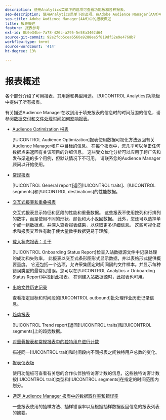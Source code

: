 ```yaml
---
description: 使用Analytics菜单下的选项可查看功能板和各种报表。
seo-description: 使用Analytics菜单下的选项，在Adobe Audience Manager(AAM)中查看功能板和各种报表。
seo-title: Adobe Audience Manager(AAM)中的报表概述
title: 报表概述
feature: 报表参考
exl-id: 8b0e34be-7a78-426c-a295-5e58a3462d64
source-git-commit: 92e2fcb5cea6560e9288ee5f819df52e9e4768b7
workflow-type: tm+mt
source-wordcount: '414'
ht-degree: 13%

---
```


# 报表概述

各个部分介绍了可用报表、其用途和典型用途。 [!UICONTROL Analytics]功能板中提供了所有报表。

有关描述Audience Manager在收到用于填充报表的信息时的时间范围的信息，请参阅[数据交付和文件处理时间如何影响报表](/help/using/reference/reporting-file-transfer-timeframe.md)。

* [Audience Optimization 报表](/help/using/reporting/audience-optimization-reports/audience-optimization-reports.md)

   [!UICONTROL Audience Optimization]报表使用数据可视化方法返回有关Audience Manager帐户中目标的信息。 在每个报表中，您几乎可以单击任何数据点来返回有关该项目的详细信息。 这些受众优化分析可以应用于跨广告和发布渠道的多个用例，但默认情况下不可用。 请联系您的Audience Manager顾问以开始使用。

* [常规报表](/help/using/reporting/general-reports.md)

   [!UICONTROL General report]返回[!UICONTROL traits]、[!UICONTROL segments]和[!UICONTROL destinations]的性能数据。

* [交互式报表和重叠报表](/help/using/reporting/dynamic-reports/dynamic-reports.md)

   交互式报表显示特征和区段的性能和重叠数据。 这些报表不使用按列和行排列的数字，而是使用不同的形状、颜色和大小返回数据。 此外，您还可以选择单个或一组数据点，并深入查看报表结果，以获取更多详细信息。 这些可视化技术和报表交互性有助于使大量数字数据更易于理解。

* [载入状态报表：关于](/help/using/reporting/onboarding-status-report.md)

   [!UICONTROL Onboarding Status Report]检查入站数据源文件中记录处理的成功和失败率。 此报表以交互式条形图形式显示数据，并以表格形式提供概要量度。 它还包括一个选项，允许采集固定时间间隔的文件样本，并显示每种错误类型的最常见错误。您可以在[!UICONTROL Analytics > Onboarding Status Report]中找到此报表。 在创建入站数据源时，此报表也可用。

* [出站文件历史记录](/help/using/reporting/outbound-history-report.md)

   查看指定目标和时间段的[!UICONTROL outbound]批处理作业历史记录信息。

* [趋势报表](/help/using/reporting/trend-reports.md)

   [!UICONTROL Trend report]返回[!UICONTROL traits]和[!UICONTROL segments]上的趋势数据。

* [对重叠报表和常规报表中的独特用户进行计数](/help/using/reporting/unique-user-counts.md)

   描述同一[!UICONTROL trait]和时间段内不同报表之间独特用户总数的变化。

* [报表仪表板](/help/using/reporting/trend-reports.md)

   使用功能板可查看有关您的合作伙伴独特访客计数的信息，这些独特访客计数按[!UICONTROL trait]类型和[!UICONTROL segments]在指定的时间范围内划分。

* [选定 Audience Manager 报表中的数据取样率和错误率](/help/using/reporting/report-sampling.md)

   一些报表使用的抽样方法、抽样错误率以及根据抽样数据返回信息的报表列表的摘要。
